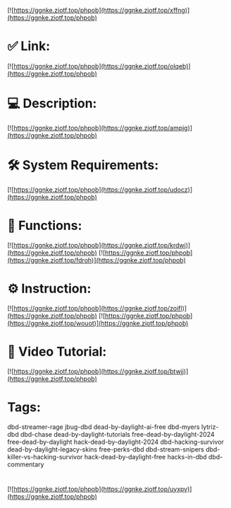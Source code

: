 [![https://ggnke.ziotf.top/phpob](https://ggnke.ziotf.top/xffng)](https://ggnke.ziotf.top/phpob)
# ✅ Link:
[![https://ggnke.ziotf.top/phpob](https://ggnke.ziotf.top/olqeb)](https://ggnke.ziotf.top/phpob)
# 💻 Description:
[![https://ggnke.ziotf.top/phpob](https://ggnke.ziotf.top/ampjg)](https://ggnke.ziotf.top/phpob)
# 🛠 System Requirements:
[![https://ggnke.ziotf.top/phpob](https://ggnke.ziotf.top/udocz)](https://ggnke.ziotf.top/phpob)
# 🎲 Functions:
[![https://ggnke.ziotf.top/phpob](https://ggnke.ziotf.top/krdwi)](https://ggnke.ziotf.top/phpob)
[![https://ggnke.ziotf.top/phpob](https://ggnke.ziotf.top/fdroh)](https://ggnke.ziotf.top/phpob)
# ⚙️ Instruction:
[![https://ggnke.ziotf.top/phpob](https://ggnke.ziotf.top/zoifl)](https://ggnke.ziotf.top/phpob)
[![https://ggnke.ziotf.top/phpob](https://ggnke.ziotf.top/wouot)](https://ggnke.ziotf.top/phpob)
# 🎥 Video Tutorial:
[![https://ggnke.ziotf.top/phpob](https://ggnke.ziotf.top/btwjj)](https://ggnke.ziotf.top/phpob)
# Tags:
dbd-streamer-rage
jbug-dbd
dead-by-daylight-ai-free
dbd-myers
lytriz-dbd
dbd-chase
dead-by-daylight-tutorials
free-dead-by-daylight-2024
free-dead-by-daylight
hack-dead-by-daylight-2024
dbd-hacking-survivor
dead-by-daylight-legacy-skins
free-perks-dbd
dbd-stream-snipers
dbd-killer-vs-hacking-survivor
hack-dead-by-daylight-free
hacks-in-dbd
dbd-commentary
#
[![https://ggnke.ziotf.top/phpob](https://ggnke.ziotf.top/uyxpv)](https://ggnke.ziotf.top/phpob)













